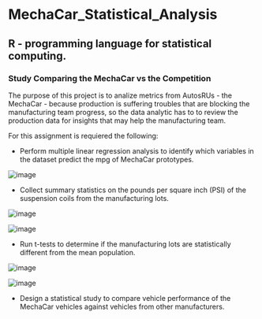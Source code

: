 # MechaCar_Statistical_Analysis
## R - programming language for statistical computing.

### Study Comparing the MechaCar vs the Competition

The purpose of this project is to analize metrics from AutosRUs - the MechaCar - because production is suffering troubles that are blocking the manufacturing team progress, so the data analytic has to to review the production data for insights that may help the manufacturing team.

For this assignment is requiered the following:

* Perform multiple linear regression analysis to identify which variables in the dataset predict the mpg of MechaCar prototypes.

![image](https://user-images.githubusercontent.com/95327338/162316426-35d43d75-b159-477a-8931-30f33ce020d2.png)

* Collect summary statistics on the pounds per square inch (PSI) of the suspension coils from the manufacturing lots.

![image](https://user-images.githubusercontent.com/95327338/162317302-1fc617fd-07d1-4011-bb97-ce21b49520e6.png)

![image](https://user-images.githubusercontent.com/95327338/162317502-001d3da4-27ce-41cb-9d42-d9841fc20e03.png)

* Run t-tests to determine if the manufacturing lots are statistically different from the mean population.

![image](https://user-images.githubusercontent.com/95327338/162318135-2d3cbef8-227b-4797-af24-e3928feb156b.png)

![image](https://user-images.githubusercontent.com/95327338/162318502-11df332b-83b8-40d8-a487-c5430aed5590.png)

* Design a statistical study to compare vehicle performance of the MechaCar vehicles against vehicles from other manufacturers.










